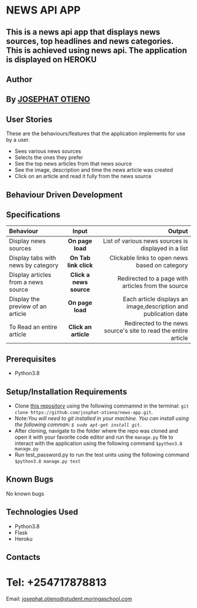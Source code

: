 # NEWS API APP
## This is a news api app that displays news sources, top headlines and news categories. This is achieved using news api. The application is displayed on HEROKU
 
 ## Author
## By **[JOSEPHAT OTIENO](https://github.com/josphat-otieno)**

## User Stories
These are the behaviours/features that the application implements for use by a user.

* Sees various news sources
* Selects the ones they prefer
* See the top news articles from that news source
* See the image, description and time the news article was created
* Click on an article and read it fully from the news source

## Behaviour Driven Development
## Specifications
| Behaviour | Input | Output |
| :---------------- | :---------------: | ------------------: |
| Display news sources | **On page load** | List of various news sources is displayed in a list |
| Display tabs with news by category | **On Tab link click** | Clickable links to open news based on category |
| Display articles from a news source | **Click a news source** | Redirected to a page with articles from the source |
| Display the preview of an article | **On page load** | Each article displays an image,description and publication date |
| To Read an entire article  | **Click an article** | Redirected to the news source's site to read the entire article |

## Prerequisites
* Python3.8

## Setup/Installation Requirements
* Clone [this repository](https://github.com/josphat-otieno/news-app.git)  using the following commamnd  in the terminal: `git clone https://github.com/josphat-otieno/news-app.git`. 
* Note:<em>You will need to git installed in your machine. You can install using the following comman: `$ sudo apt-get install git.`</em>
* After cloning, navigate to the folder where the repo was cloned and open it with your favorite code editor and run the `manage.py` file to interact with the application using the following command `$python3.8 manage.py`
* Run test_password.py to   run the test units using the following command `$python3.8 manage.py test`
## Known Bugs

No known bugs

## Technologies Used
- Python3.8
- Flask
- Heroku

## Contacts
# Tel: +254717878813
Email: josephat.otieno@student.moringaschool.com

